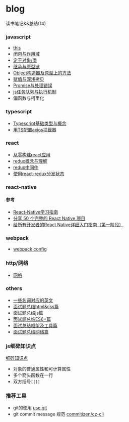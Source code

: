 # blog
读书笔记&&总结(14)

### javascript
- [this](https://github.com/xblcity/blog/blob/master/articles/this.md)
- [闭包与作用域](https://github.com/xblcity/blog/blob/master/articles/scope-closures.md)
- [定于对象/类](https://github.com/xblcity/blog/blob/master/articles/object-class.md)
- [继承与原型链](https://github.com/xblcity/blog/blob/master/articles/inherit-prototype.md)
- [Object构造器及原型上的方法](https://github.com/xblcity/blog/blob/master/articles/object-method-property.md)
- [赋值与深浅拷贝](https://github.com/xblcity/blog/blob/master/articles/equalwith-copy.md)
- [Promise与处理错误](https://github.com/xblcity/blog/blob/master/articles/promise.md)
- [js任务队列与执行机制](https://github.com/xblcity/blog/blob/master/articles/eventloop.md)
- 偏函数与柯里化

### typescript
- [Typescript基础类型与概念](https://github.com/xblcity/blog/blob/master/articles/typescript-basic-concepts.md)
- [用TS配置axios拦截器](https://github.com/xblcity/blog/blob/master/articles/ts-axios.md)

### react
- [从零构建react应用](https://github.com/xblcity/blog/blob/master/articles/inital-react.md)
- [redux概念与理解](https://github.com/xblcity/blog/blob/master/articles/redux.md)
- [redux中间件](https://github.com/xblcity/blog/blob/master/articles/redux-middleware.md)
- [使用react-redux分发状态](https://github.com/xblcity/blog/blob/master/articles/redux-redux.md)

### react-native
#### 参考
- [React-Native学习指南](https://github.com/reactnativecn/react-native-guide)
- [分享 50 个完整的 React Native 项目](https://juejin.im/post/58f37cb361ff4b0058f9824a)
- [给所有开发者的React Native详细入门指南（第一阶段）](https://juejin.im/post/5898388b128fe1006cb943e3)

### webpack
- [webpack config](https://github.com/xblcity/blog/blob/master/articles/webpack-config.md)

### http/网络
- [网络](https://github.com/xblcity/blog/blob/master/articles/network.md)

### others
- [一些名词对应的英文](https://github.com/xblcity/blog/blob/master/articles/words.md)
- [面试题总结html&css篇]()
- [面试题总结js篇](https://github.com/xblcity/blog/blob/master/articles/job-interview.md)
- [面试题总结ES6+篇]()
- [面试总结框架及工具篇]()
- [面试题总结网络篇]()

### js细碎知识点
[细碎知识点](https://github.com/xblcity/blog/blob/master/articles/little-points.md)
- 对象的普通属性和可计算属性
- 多个箭头函数在一行
- 双方括号`[[]]`

### 推荐工具
- git的使用 [use git](https://github.com/xblcity/blog/blob/master/articles/git.md)
- git commit message 规范 [commitizen/cz-cli](https://github.com/commitizen/cz-cli)
